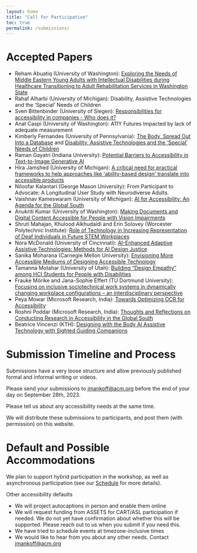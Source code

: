 ```yaml
---
layout: home
title: "Call for Participation"
toc: true
permalink: /submissions/
---
```


# Accepted Papers

- Reham Abuatiq (University of Washington): [Exploring the Needs of Middle Eastern Young Adults with Intellectual Disabilities during Healthcare Transitioning to Adult Rehabilitation Services in Washington State]({{site.baseurl}}/assets/health-transitioning.docx)
- Rahaf Alharbi (University of Michigan): Disability, Assistive Technologies and the ‘Special’ Needs of Children
- Sven Bittenbinder (University of Siegen): [Responsibilities for accessibility in companies - Who does it?]({{site.baseurl}}/assets/companies.pdf)
- Anat Caspi (University of Washington): A11Y Futures Impacted by lack of adequate measurement
- Kimberly Fernandes (University of Pennsylvania): [The Body, Spread Out Into a Database]({{site.baseurl}}/assets/fernandes/parables.pdf) and [Disability, Assistive Technologies and the ‘Special’ Needs of Children]({{site.baseurl}}/assets/fernandes/children.pdf)
- Raman Gayatri (Indiana University): [Potential Barriers to Accessibility in Text-to-Image Generative AI]({{site.baseurl}}/assets/gai-images.docx)
- Hira Jamshed (University of Michigan): [A critical need for practical frameworks to help approaches like 'ability-based design' translate into accessible products]({{site.baseurl}}/assets/ability-translation.pdf)
- Niloofar	Kalantari (George Mason University): From Participant to Advocate: A Longitudinal User Study with Neurodiverse
Adults.
- Vaishnav	Kameswaram (University of Michigan): [AI for Accessibility: An Agenda for the Global South]({{site.baseurl}}/assets/aiaccess.pdf)
- Anukriti Kumar (University of Washington): [Making Documents and Digital Content Accessible for People with Vision Impairments]({{site.baseurl}}/assets/A11yFutures_ASSETS.docx)
- Shruti Mahajan, Khulood Alkhudaidi and Erin Solovey (Worcester Polytechnic Institute): [Role of Technology in Increasing Representation of Deaf Individuals in Future STEM Workplaces]({{site.baseurl}}/assets/dhh-stem.pdf)
- Nora McDonald (University of Cincinnati): [AI-Enhanced Adaptive Assistive Technologies: Methods for AI Design Justice]({{site.baseurl}}/assets/ai-justice.pdf)
- Sanika Moharana (Carnegie Mellon University): [Envisioning More Accessible Mediums of Designing Accessible Technology]({{site.baseurl}}/assets/disabled-designers.pdf)
- Tamanna Motahar (University of Utah): [Building “Design Empathy” among HCI Students for People with Disabilities]({{site.baseurl}}/assets/empathy.pdf)
- Frauke Mörike and Jana-Sophie Effert (TU Dortmund University): [Focusing on inclusive sociotechnical work systems in dynamically changing workplace configurations – an interdisciplinary perspective]({{site.baseurl}}/assets/work.pdf)
- Peya Mowar (Microsoft Research, India): [Towards Optimizing OCR for Accessibility]({{site.baseurl}}/assets/ocr.pdf)
- Roshni Poddar (Microsoft Research, India): [Thoughts and Reflections on Conducting Research in Accessibility in the Global South]({{site.baseurl}}/assets/thoughts.docx)
- Beatrice	Vincenzi (KTH): [Designing with the Body AI Assistive Technology with Sighted Guiding Companions]({{site.baseurl}}/assets/body.pdf)


# Submission Timeline and Process

Submissions have a very loose structure and allow previously published
formal and informal writing or videos. 

Please send your submissions to jmankoff@acm.org before the end of your day on September 28th, 2023.

Please tell us about any accessibility needs at the same time. 

We will distribute these
submissions to participants, and post them (with permission) on this website.

# Default and Possible Accommodations

We plan to support hybrid participation in the workshop, as well as asynchronous participation (see our [Schedule]({{site.url}}/a11yfutures/schedule/) for more details).

Other accessibility defaults
- We will project autocaptions in person and enable them online
- We will request funding from ASSETS for CART/ASL participation if needed. We do not yet have confirmation about whether this will be supported. Please reach out to us when you submit if you need this.
- We have tried to schedule events at timezone-inclusive times
- We would like to hear from you about any other needs. Contact jmankoff@acm.org


